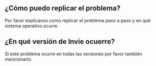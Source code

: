 ##  ¿Cómo puedo replicar el problema?
Por favor explicanos como replicar el problema paso a paso y en qué sistema operativo ocurre.
## ¿En qué versión de Invie ocuerre?
Si este problema ocurre en todas las versiones por favor también mencionarlo.
